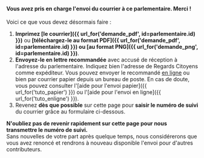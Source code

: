 #### Vous avez pris en charge l'envoi du courrier à ce parlementaire. Merci !

Voici ce que vous devez désormais faire :

1. **Imprimez [le courrier]({{ url_for('demande_pdf', id=parlementaire.id) }})** ou **[téléchargez-le au format PDF]({{ url_for('demande_pdf', id=parlementaire.id) }}) ou [au format PNG]({{ url_for('demande_png', id=parlementaire.id) }})**.
2. **Envoyez-le en lettre recommandée** avec accusé de réception à l'adresse du parlementaire. Indiquez bien l'adresse de Regards Citoyens comme expéditeur. Vous pouvez envoyer le recommandé [en ligne](https://boutique.laposte.fr/envoi-de-courrier-en-ligne/lettre-recommandee-en-ligne?) ou bien par courrier papier depuis un bureau de poste. En cas de doute, vous pouvez consulter l'[aide pour l'envoi papier]({{ url_for('tuto_papier') }}) ou l'[aide pour l'envoi en ligne]({{ url_for('tuto_enligne') }}).
3. Revenez **dès que possible** sur cette page pour **saisir le numéro de suivi** du courrier grâce au formulaire ci-dessous.

<div class="alert alert-warning">
  <b>N'oubliez pas de revenir rapidement sur cette page pour nous transmettre le numéro de suivi.</b><br>
  Sans nouvelles de votre part après quelque temps, nous considérerons que vous avez renoncé et rendrons à nouveau disponible l'envoi pour d'autres contributeurs.
</div>
